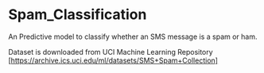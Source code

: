 # Spam_Classification

An Predictive model to classify whether an SMS message is a spam or ham.

Dataset is downloaded from UCI Machine Learning Repository [https://archive.ics.uci.edu/ml/datasets/SMS+Spam+Collection]

